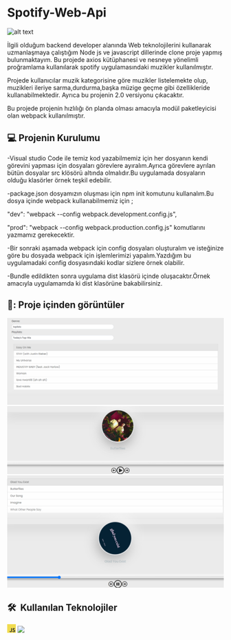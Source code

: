 # Spotify-Web-Api

![alt text](https://www.scdn.co/i/_global/open-graph-default.png)

İlgili olduğum backend developer alanında Web teknolojilerini kullanarak uzmanlaşmaya çalıştığım Node js ve javascript dillerinde  clone proje yapmış bulunmaktayım.
Bu projede axios kütüphanesi ve nesneye yönelimli proğramlama  kullanılarak spotify uygulamasındaki muzikler kullanılmıştır.

Projede kullanıcılar muzik kategorisine göre muzikler listelemekte olup, muzikleri ileriye sarma,durdurma,başka müzige geçme gibi özellikleride kullanabilmektedir.
Ayrıca bu projenin 2.0 versiyonu çıkacaktır.

Bu projede projenin hızlılığı ön planda olması amacıyla modül paketleyicisi olan webpack kullanılmıştır.

 ## :computer: Projenin Kurulumu
 
-Visual studio Code ile temiz kod yazabilmemiz için her dosyanın kendi görevini yapması için dosyaları görevlere ayıralım.Ayrıca görevlere ayrılan bütün dosyalar src klösörü altında olmalıdır.Bu uygulamada dosyaların olduğu klasörler örnek teşkil edebilir.

-package.json dosyamızın oluşması için npm init komutunu kullanalım.Bu dosya içinde webpack kullanabilmemiz için ;

   "dev": "webpack    --config webpack.development.config.js",
   
   "prod": "webpack    --config webpack.production.config.js" 
   komutlarını yazmamız gerekecektir.
   
-Bir sonraki aşamada webpack için config dosyaları oluşturalım ve isteğinize göre bu dosyada webpack için işlemlerimizi yapalım.Yazdığım bu uygulamadaki config dosyasındaki kodlar sizlere örnek olabilir.

-Bundle edildikten sonra uygulama dist klasörü içinde oluşacaktır.Örnek amacıyla uygulamamda ki dist klasörüne bakabilirsiniz.

 ## 🙈: Proje içinden görüntüler
 
 
![](https://github.com/nuri35/Spotify-Web-Api/blob/master/images/Ekran%20Al%C4%B1nt%C4%B1s%C4%B14.PNG)
![](https://github.com/nuri35/Spotify-Web-Api/blob/master/images/Ekran%20Al%C4%B1nt%C4%B1s%C4%B12.PNG)
![](https://github.com/nuri35/Spotify-Web-Api/blob/master/images/Ekran%20Al%C4%B1nt%C4%B1s%C4%B1.PNG)

<h2> 🛠 &nbsp;Kullanılan Teknolojiler</h2>

<code><img height="20" src="https://raw.githubusercontent.com/github/explore/80688e429a7d4ef2fca1e82350fe8e3517d3494d/topics/javascript/javascript.png"></code>
<code><img height="30" src="https://images.ctfassets.net/1es3ne0caaid/7wuyrM8ZvkK6lNfu5gGe4Q/c7d6ed6f6baefad59ca5c8fbb399155c/webpack-3-1.png"></code>







